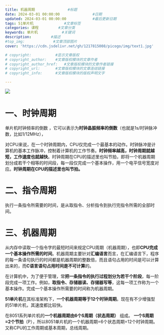 ```yaml
---
title: 机器周期               #标题
date: 2024-03-01 00:00:00               #日期
updated: 2024-03-01 00:00:00            #最后更新日期
tags: 51单片机              #文章标签
categories: 课程         #文章分类
keywords: 单片机           #关键词
description:         #描述
#top_img:             #文章顶部图片
cover: 'https://cdn.jsdelivr.net/gh/1217815008/picogo/img/text1.jpg'              #文章缩略图(如果没有设置top_img,文章页顶部将显示缩略图，可设为false/图片地址/留空)

# copyright:           #显示文章版权
# copyright_author:    #文章版权模块的文章作者
# copyright_author_href:   #文章版权模块的文章作者链接
# copyright_url:       #文章版权模块的文章连结链接
# copyright_info:      #文章版权模块的版权声明文字

---
```




![](https://cdn.jsdelivr.net/gh/1217815008/picogo/img/image-20240227114921-pme3wcp.png)​

# 一、时钟周期

单片机时钟频率的倒数 ，它可以表示为**时钟晶振频率的倒数**（也就是1s/时钟脉冲数，比如1/12MHz），

对CPU来说，在一个时钟周期内，CPU仅完成一个最基本的动作。时钟脉冲是计算机的基本工作脉冲，控制着计算机的工作节奏。**时钟频率越高，时钟周期就越短，工作速度也就越快**。时钟周期在CPU的描述里也叫节拍，即将一个机器周期划分成若干个相等的时间段，每一段仅完成一个基本操作，用一个电平信号宽度对应。**时钟周期在CPU的描述里也叫节拍。**

# 二、指令周期

执行一条指令所需要的时间，是从取指令、分析指令到执行完指令所需的全部时间。

# 三、机器周期

从内存中读取一个指令字的最短时间来规定CPU周期（机器周期），也即**CPU完成一个基本操作所需的时间**。机器周期主要针对**汇编语言**而言，在汇编语言下，程序的每一条语句执行的时间都是机器周期的整数倍，而且语句占用的时间是可以计算出来的，而**C语言语句占用时间是不可计算**的。

在计算机中，为了便于管理，常**把一条指令的执行过程划分为若干个阶段**，每一阶段完成一项工作。例如，**取指令、存储器读、存储器写等**，这每一项工作称为一个基本操作。完成一个基本操作所需要的时间称为机器周期。

**51单片机**在其标准架构下，**一个机器周期等于12个时钟周期**。现在有不少增强型的51单片机，其速度都比较快。

在8051系列单片机的**一个机器周期由6个S周期（状态周期）** 组成。 **一个S周期=2个节拍**（P），所以8051单片机的一个机器周期=6个状态周期=12个时钟周期。又称CPU的工作周期或基本周期，总线周期。

‍
